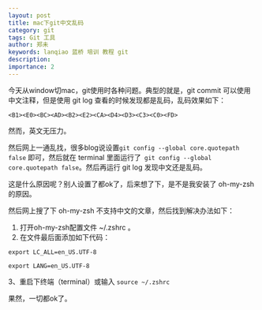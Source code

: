 ```yaml
---
layout: post
title: mac下git中文乱码
category: git
tags: Git 工具
author: 郑未
keywords: lanqiao 蓝桥 培训 教程 git
description:
importance: 2
---
```


今天从window切mac，git使用时各种问题。典型的就是，git commit 可以使用中文注释，但是使用 git log 查看的时候发现都是乱码，乱码效果如下：


    <B1><E0><BC><AD><B2><E2><CA><D4><D3><C3><C0><FD>

然而，英文无压力。


然后网上一通乱找，很多blog说设置`git config --global core.quotepath false` 即可，然后就在 terminal 里面运行了` git config --global core.quotepath false`。然后再运行 git log 发现中文还是乱码。


这是什么原因呢？别人设置了都ok了，后来想了下，是不是我安装了 oh-my-zsh 的原因。

 

然后网上搜了下 oh-my-zsh 不支持中文的文章，然后找到解决办法如下：

1. 打开oh-my-zsh配置文件 ~/.zshrc 。
2. 在文件最后面添加如下代码：

```
export LC_ALL=en_US.UTF-8
    
export LANG=en_US.UTF-8
```

3、重启下终端（terminal）或输入 `source ~/.zshrc`


果然，一切都ok了。